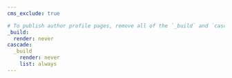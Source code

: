 ```yaml
---
cms_exclude: true

# To publish author profile pages, remove all of the `_build` and `cascade` settings below.
_build:
  render: never
cascade:
  _build
    render: never
    list: always
---
```

